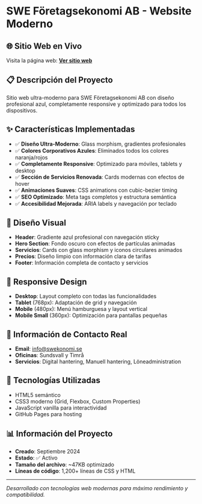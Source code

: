 # SWE Företagsekonomi AB - Website Moderno

## 🌐 Sitio Web en Vivo
Visita la página web: **[Ver sitio web](https://tu-usuario.github.io/swe-github-pages/)**

## 📋 Descripción del Proyecto
Sitio web ultra-moderno para SWE Företagsekonomi AB con diseño profesional azul, completamente responsive y optimizado para todos los dispositivos.

## ✨ Características Implementadas
- ✅ **Diseño Ultra-Moderno**: Glass morphism, gradientes profesionales
- ✅ **Colores Corporativos Azules**: Eliminados todos los colores naranja/rojos
- ✅ **Completamente Responsive**: Optimizado para móviles, tablets y desktop
- ✅ **Sección de Servicios Renovada**: Cards modernas con efectos de hover
- ✅ **Animaciones Suaves**: CSS animations con cubic-bezier timing
- ✅ **SEO Optimizado**: Meta tags completos y estructura semántica
- ✅ **Accesibilidad Mejorada**: ARIA labels y navegación por teclado

## 🎨 Diseño Visual
- **Header**: Gradiente azul profesional con navegación sticky
- **Hero Section**: Fondo oscuro con efectos de partículas animadas  
- **Servicios**: Cards con glass morphism y iconos circulares animados
- **Precios**: Diseño limpio con información clara de tarifas
- **Footer**: Información completa de contacto y servicios

## 📱 Responsive Design
- **Desktop**: Layout completo con todas las funcionalidades
- **Tablet** (768px): Adaptación de grid y navegación
- **Mobile** (480px): Menú hamburguesa y layout vertical
- **Mobile Small** (360px): Optimización para pantallas pequeñas

## 📧 Información de Contacto Real
- **Email**: info@swekonomi.se
- **Oficinas**: Sundsvall y Timrå
- **Servicios**: Digital hantering, Manuell hantering, Löneadministration

## 🚀 Tecnologías Utilizadas
- HTML5 semántico
- CSS3 moderno (Grid, Flexbox, Custom Properties)
- JavaScript vanilla para interactividad
- GitHub Pages para hosting

## 📊 Información del Proyecto
- **Creado**: Septiembre 2024
- **Estado**: ✅ Activo
- **Tamaño del archivo**: ~47KB optimizado
- **Líneas de código**: 1,200+ líneas de CSS y HTML

---
*Desarrollado con tecnologías web modernas para máximo rendimiento y compatibilidad.*